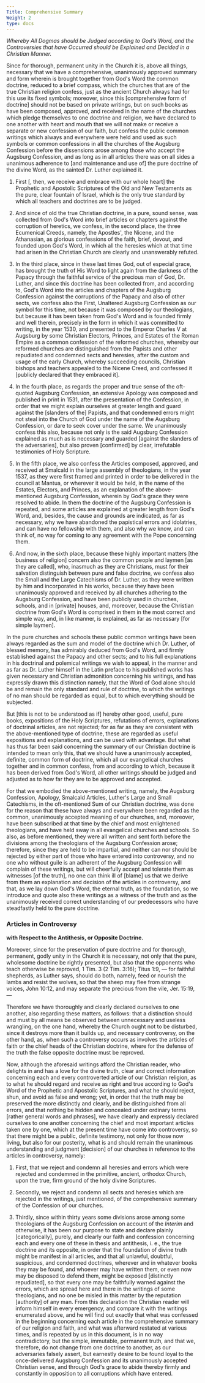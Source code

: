 ```yaml
---
Title: Comprehensive Summary
Weight: 2
type: docs
---
```


<span class="text-xl">*Whereby All Dogmas should be Judged according to God's Word, and the Controversies that have Occurred should be Explained and Decided in a Christian Manner.*</span>

Since for thorough, permanent unity in the Church it is, above all things, necessary that we have a comprehensive, unanimously approved summary and form wherein is brought together from God's Word the common doctrine, reduced to a brief compass, which the churches that are of the true Christian religion confess, just as the ancient Church always had for this use its fixed symbols;   moreover, since this [comprehensive form of doctrine] should not be based on private writings, but on such books as have been composed, approved, and received in the name of the churches which pledge themselves to one doctrine and religion, we have declared to one another with heart and mouth that we will not make or receive a separate or new confession of our faith, but confess the public common writings which always and everywhere were held and used as such symbols or common confessions in all the churches of the Augsburg Confession before the dissensions arose among those who accept the Augsburg Confession, and as long as in all articles there was on all sides a unanimous adherence to [and maintenance and use of] the pure doctrine of the divine Word, as the sainted Dr. Luther explained it.

1. First [, then, we receive and embrace with our whole heart] the Prophetic and Apostolic Scriptures of the Old and New Testaments as the pure, clear fountain of Israel, which is the only true standard by which all teachers and doctrines are to be judged.

2. And since of old the true Christian doctrine, in a pure, sound sense, was collected from God's Word into brief articles or chapters against the corruption of heretics, we confess, in the second place, the three Ecumenical Creeds, namely, the Apostles', the Nicene, and the Athanasian, as glorious confessions of the faith, brief, devout, and founded upon God's Word, in which all the heresies which at that time had arisen in the Christian Church are clearly and unanswerably refuted.

3. In the third place, since in these last times God, out of especial grace, has brought the truth of His Word to light again from the darkness of the Papacy through the faithful service of the precious man of God, Dr. Luther, and since this doctrine has been collected from, and according to, God's Word into the articles and chapters of the Augsburg Confession against the corruptions of the Papacy and also of other sects, we confess also the First, Unaltered Augsburg Confession as our symbol for this time, not because it was composed by our theologians, but because it has been taken from God's Word and is founded firmly and well therein, precisely in the form in which it was committed to writing, in the year 1530, and presented to the Emperor Charles V at Augsburg by some Christian Electors, Princes, and Estates of the Roman Empire as a common confession of the reformed churches, whereby our reformed churches are distinguished from the Papists and other repudiated and condemned sects and heresies, after the custom and usage of the early Church, whereby succeeding councils, Christian bishops and teachers appealed to the Nicene Creed, and confessed it [publicly declared that they embraced it].

4. In the fourth place, as regards the proper and true sense of the oft-quoted Augsburg Confession, an extensive Apology was composed and published in print in 1531, after the presentation of the Confession, in order that we might explain ourselves at greater length and guard against the [slanders of the] Papists, and that condemned errors might not steal into the Church of God under the name of the Augsburg Confession, or dare to seek cover under the same. We unanimously confess this also, because not only is the said Augsburg Confession explained as much as is necessary and guarded [against the slanders of the adversaries], but also proven [confirmed] by clear, irrefutable testimonies of Holy Scripture.

5. In the fifth place, we also confess the Articles composed, approved, and received at Smalcald in the large assembly of theologians, in the year 1537, as they were first framed and printed in order to be delivered in the council at Mantua, or wherever it would be held, in the name of the Estates, Electors, and Princes, as an explanation of the above-mentioned Augsburg Confession, wherein by God's grace they were resolved to abide. In them the doctrine of the Augsburg Confession is repeated, and some articles are explained at greater length from God's Word, and, besides, the cause and grounds are indicated, as far as necessary, why we have abandoned the papistical errors and idolatries, and can have no fellowship with them, and also why we know, and can think of, no way for coming to any agreement with the Pope concerning them.

6. And now, in the sixth place, because these highly important matters [the business of religion] concern also the common people and laymen [as they are called], who, inasmuch as they are Christians, must for their salvation distinguish between pure and false doctrine, we confess also the Small and the Large Catechisms of Dr. Luther, as they were written by him and incorporated in his works, because they have been unanimously approved and received by all churches adhering to the Augsburg Confession, and have been publicly used in churches, schools, and in [private] houses, and, moreover, because the Christian doctrine from God's Word is comprised in them in the most correct and simple way, and, in like manner, is explained, as far as necessary [for simple laymen].

In the pure churches and schools these public common writings have been always regarded as the sum and model of the doctrine which Dr. Luther, of blessed memory, has admirably deduced from God's Word, and firmly established against the Papacy and other sects; and to his full explanations in his doctrinal and polemical writings we wish to appeal, in the manner and as far as Dr. Luther himself in the Latin preface to his published works has given necessary and Christian admonition concerning his writings, and has expressly drawn this distinction namely, that the Word of God alone should be and remain the only standard and rule of doctrine, to which the writings of no man should be regarded as equal, but to which everything should be subjected.

But [this is not to be understood as if] hereby other good, useful, pure books, expositions of the Holy Scriptures, refutations of errors, explanations of doctrinal articles, are not rejected; for as far as they are consistent with the above-mentioned type of doctrine, these are regarded as useful expositions and explanations, and can be used with advantage. But what has thus far been said concerning the summary of our Christian doctrine is intended to mean only this, that we should have a unanimously accepted, definite, common form of doctrine, which all our evangelical churches together and in common confess, from and according to which, because it has been derived from God's Word, all other writings should be judged and adjusted as to how far they are to be approved and accepted.

For that we embodied the above-mentioned writing, namely, the Augsburg Confession, Apology, Smalcald Articles, Luther's Large and Small Catechisms, in the oft-mentioned Sum of our Christian doctrine, was done for the reason that these have always and everywhere been regarded as the common, unanimously accepted meaning of our churches, and, moreover, have been subscribed at that time by the chief and most enlightened theologians, and have held sway in all evangelical churches and schools.   So also, as before mentioned, they were all written and sent forth before the divisions among the theologians of the Augsburg Confession arose; therefore, since they are held to be impartial, and neither can nor should be rejected by either part of those who have entered into controversy, and no one who without guile is an adherent of the Augsburg Confession will complain of these writings, but will cheerfully accept and tolerate them as witnesses [of the truth], no one can think ill of [blame] us that we derive from them an explanation and decision of the articles in controversy,   and that, as we lay down God's Word, the eternal truth, as the foundation, so we introduce and quote also these writings as a witness of the truth and as the unanimously received correct understanding of our predecessors who have steadfastly held to the pure doctrine.

### Articles in Controversy 

<span class="text-lg">**with Respect to the Antithesis, or Opposite Doctrine.**</span>

Moreover, since for the preservation of pure doctrine and for thorough, permanent, godly unity in the Church it is necessary, not only that the pure, wholesome doctrine be rightly presented, but also that the opponents who teach otherwise be reproved, 1 Tim. 3 (2 Tim. 3:16); Titus 1:9, — for faithful shepherds, as Luther says, should do both, namely, feed or nourish the lambs and resist the wolves, so that the sheep may flee from strange voices, John 10:12, and may separate the precious from the vile, Jer. 15:19, —

Therefore we have thoroughly and clearly declared ourselves to one another, also regarding these matters, as follows: that a distinction should and must by all means be observed between unnecessary and useless wrangling, on the one hand, whereby the Church ought not to be disturbed, since it destroys more than it builds up, and necessary controversy, on the other hand, as, when such a controversy occurs as involves the articles of faith or the chief heads of the Christian doctrine, where for the defense of the truth the false opposite doctrine must be reproved.

Now, although the aforesaid writings afford the Christian reader, who delights in and has a love for the divine truth, clear and correct information concerning each and every controverted article of our Christian religion, as to what he should regard and receive as right and true according to God's Word of the Prophetic and Apostolic Scriptures, and what he should reject, shun, and avoid as false and wrong; yet, in order that the truth may be preserved the more distinctly and clearly, and be distinguished from all errors, and that nothing be hidden and concealed under ordinary terms [rather general words and phrases], we have clearly and expressly declared ourselves to one another concerning the chief and most important articles taken one by one, which at the present time have come into controversy, so that there might be a public, definite testimony, not only for those now living, but also for our posterity, what is and should remain the unanimous understanding and judgment [decision] of our churches in reference to the articles in controversy, namely:

1. First, that we reject and condemn all heresies and errors which were rejected and condemned in the primitive, ancient, orthodox Church, upon the true, firm ground of the holy divine Scriptures.

2. Secondly, we reject and condemn all sects and heresies which are rejected in the writings, just mentioned, of the comprehensive summary of the Confession of our churches.

3. Thirdly, since within thirty years some divisions arose among some theologians of the Augsburg Confession on account of the _Interim_ and otherwise, it has been our purpose to state and declare plainly [categorically], purely, and clearly our faith and confession concerning each and every one of these in thesis and antithesis, i. e., the true doctrine and its opposite, in order that the foundation of divine truth might be manifest in all articles, and that all unlawful, doubtful, suspicious, and condemned doctrines, wherever and in whatever books they may be found, and whoever may have written them, or even now may be disposed to defend them, might be exposed [distinctly repudiated],   so that every one may be faithfully warned against the errors, which are spread here and there in the writings of some theologians, and no one be misled in this matter by the reputation [authority] of any man. From this declaration the Christian reader will inform himself in every emergency, and compare it with the writings enumerated above, and he will find out exactly that what was confessed in the beginning concerning each article in the comprehensive summary of our religion and faith, and what was afterward restated at various times, and is repeated by us in this document, is in no way contradictory, but the simple, immutable, permanent truth, and that we, therefore, do not change from one doctrine to another, as our adversaries falsely assert, but earnestly desire to be found loyal to the once-delivered Augsburg Confession and its unanimously accepted Christian sense, and through God's grace to abide thereby firmly and constantly in opposition to all corruptions which have entered.